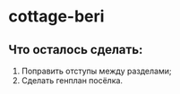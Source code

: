 # cottage-beri

## Что осталось сделать:
1. Поправить отступы между разделами;
2. Сделать генплан посёлка.